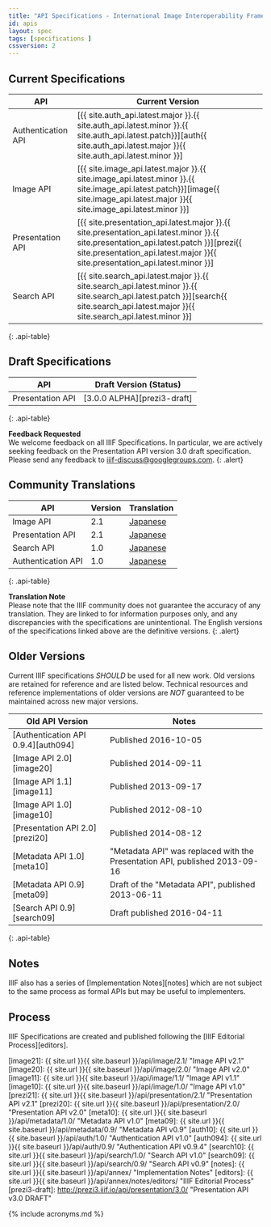 ```yaml
---
title: "API Specifications - International Image Interoperability Framework™"
id: apis
layout: spec
tags: [specifications ]
cssversion: 2
---
```


## Current Specifications

| API                | Current Version |
| ------------------ | --------------- |
| Authentication API | [{{ site.auth_api.latest.major }}.{{ site.auth_api.latest.minor }}.{{ site.auth_api.latest.patch}}][auth{{ site.auth_api.latest.major }}{{ site.auth_api.latest.minor }}] |
| Image API          | [{{ site.image_api.latest.major }}.{{ site.image_api.latest.minor }}.{{ site.image_api.latest.patch}}][image{{ site.image_api.latest.major }}{{ site.image_api.latest.minor }}] |
| Presentation API   | [{{ site.presentation_api.latest.major }}.{{ site.presentation_api.latest.minor }}.{{ site.presentation_api.latest.patch }}][prezi{{ site.presentation_api.latest.major }}{{ site.presentation_api.latest.minor }}] |
| Search API   | [{{ site.search_api.latest.major }}.{{ site.search_api.latest.minor }}.{{ site.search_api.latest.patch }}][search{{ site.search_api.latest.major }}{{ site.search_api.latest.minor }}] |
{: .api-table}

## Draft Specifications

| API                | Draft Version (Status)       |
| ------------------ | ---------------------------- |
| Presentation API   | [3.0.0 ALPHA][prezi3-draft] |
{: .api-table}

__Feedback Requested__<br/>
We welcome feedback on all IIIF Specifications. In particular, we are actively seeking feedback on the Presentation API version 3.0 draft specification. Please send any feedback to [iiif-discuss@googlegroups.com][iiif-discuss].
{: .alert}

## Community Translations

| API              | Version | Translation           |
| ---------------- | ------- | --------------------- |
| Image API        | 2.1     | [Japanese][image-jp]  |
| Presentation API | 2.1     | [Japanese][prezi-jp]  |
| Search API       | 1.0     | [Japanese][search-jp] |
| Authentication API | 1.0      | [Japanese][auth-jp] |
{: .api-table}

__Translation Note__<br/>
Please note that the IIIF community does not guarantee the accuracy of any translation. They are linked to for information purposes only, and any discrepancies with the specifications are unintentional. The English versions of the specifications linked above are the definitive versions.
{: .alert}

## Older Versions

Current IIIF specifications _SHOULD_ be used for all new work. Old versions are retained for reference and are listed below. Technical resources and reference implementations of older versions are _NOT_ guaranteed to be maintained across new major versions.

| Old API Version            | Notes |
| -------------------------- | ----- |
| [Authentication API 0.9.4][auth094] | Published 2016-10-05 |
| [Image API 2.0][image20]   | Published 2014-09-11 |
| [Image API 1.1][image11]   | Published 2013-09-17 |
| [Image API 1.0][image10]   | Published 2012-08-10 |
| [Presentation API 2.0][prezi20] | Published 2014-08-12 |
| [Metadata API 1.0][meta10] | "Metadata API" was replaced with the Presentation API, published 2013-09-16 |
| [Metadata API 0.9][meta09] | Draft of the "Metadata API", published 2013-06-11 |
| [Search API 0.9][search09] | Draft published 2016-04-11 |
{: .api-table}

## Notes

IIIF also has a series of [Implementation Notes][notes] which are not subject to the same process as formal APIs but may be useful to implementers.

## Process

IIIF Specifications are created and published following the [IIIF Editorial Process][editors].

[image-jp]: http://www.asahi-net.or.jp/~ax2s-kmtn/ref/iiif/apiimage2.1.html
[prezi-jp]: http://www.asahi-net.or.jp/~ax2s-kmtn/ref/iiif/apipresentation2.1.html
[search-jp]: http://www.asahi-net.or.jp/~ax2s-kmtn/ref/iiif/searchapi1.0.html
[auth-jp]: http://www.asahi-net.or.jp/~ax2s-kmtn/ref/iiif/apiauthentication1.0.html

[iiif-discuss]: mailto:iiif-discuss@googlegroups.com "Email Discussion List"
[image21]: {{ site.url }}{{ site.baseurl }}/api/image/2.1/ "Image API v2.1"
[image20]: {{ site.url }}{{ site.baseurl }}/api/image/2.0/ "Image API v2.0"
[image11]: {{ site.url }}{{ site.baseurl }}/api/image/1.1/ "Image API v1.1"
[image10]: {{ site.url }}{{ site.baseurl }}/api/image/1.0/ "Image API v1.0"
[prezi21]: {{ site.url }}{{ site.baseurl }}/api/presentation/2.1/ "Presentation API v2.1"
[prezi20]: {{ site.url }}{{ site.baseurl }}/api/presentation/2.0/ "Presentation API v2.0"
[meta10]: {{ site.url }}{{ site.baseurl }}/api/metadata/1.0/ "Metadata API v1.0"
[meta09]: {{ site.url }}{{ site.baseurl }}/api/metadata/0.9/ "Metadata API v0.9"
[auth10]: {{ site.url }}{{ site.baseurl }}/api/auth/1.0/ "Authentication API v1.0"
[auth094]: {{ site.url }}{{ site.baseurl }}/api/auth/0.9/ "Authentication API v0.9.4"
[search10]: {{ site.url }}{{ site.baseurl }}/api/search/1.0/ "Search API v1.0"
[search09]: {{ site.url }}{{ site.baseurl }}/api/search/0.9/ "Search API v0.9"
[notes]: {{ site.url }}{{ site.baseurl }}/api/annex/ "Implementation Notes"
[editors]: {{ site.url }}{{ site.baseurl }}/api/annex/notes/editors/ "IIIF Editorial Process"
[prezi3-draft]: http://prezi3.iiif.io/api/presentation/3.0/ "Presentation API v3.0 DRAFT"

{% include acronyms.md %}
